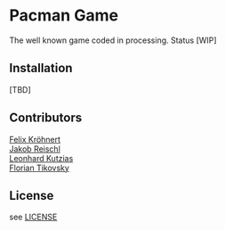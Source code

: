 # Pacman Game
The well known game coded in processing. Status [WIP]

## Installation
[TBD] 

## Contributors
[Felix Kröhnert](https://github.com/Elec42)   
[Jakob Reischl](https://github.com/TheJa937)  
[Leonhard Kutzias](https://github.com/Optirat)  
[Florian Tikovsky](https://github.com/Flooxxxyy)  

## License
see [LICENSE](LICENSE)
